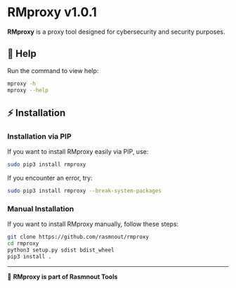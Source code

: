 # RMproxy v1.0.1

**RMproxy** is a proxy tool designed for cybersecurity and security purposes.

## 📖 Help
Run the command to view help:
```sh
mproxy -h
mproxy --help
```

## ⚡ Installation

### Installation via PIP
If you want to install RMproxy easily via PIP, use:
```sh
sudo pip3 install rmproxy
```
If you encounter an error, try:
```sh
sudo pip3 install rmproxy --break-system-packages
```

### Manual Installation
If you want to install RMproxy manually, follow these steps:
```sh
git clone https://github.com/rasmnout/rmproxy
cd rmproxy
python3 setup.py sdist bdist_wheel
pip3 install .
```

---
📌 **RMproxy is part of Rasmnout Tools**

